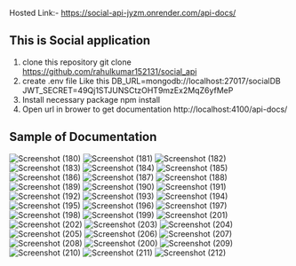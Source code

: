 Hosted Link:- https://social-api-jyzm.onrender.com/api-docs/
## This is Social application
1. clone this repository
  git clone https://github.com/rahulkumar152131/social_api
2. create .env file Like this
    DB_URL=mongodb://localhost:27017/socialDB
    JWT_SECRET=49Qj1STJUNSCtzOHT9mzEx2MqZ6yfMeP
3. Install necessary package
   npm install
4. Open url in brower to get documentation
   http://localhost:4100/api-docs/

## Sample of Documentation
![Screenshot (180)](https://github.com/rahulkumar152131/social_api/assets/115453033/0c591990-aaf6-4dc8-bb96-ca041e8abdce)
![Screenshot (181)](https://github.com/rahulkumar152131/social_api/assets/115453033/abf51d5d-53bb-4d51-b60b-04a21e2dda72)
![Screenshot (182)](https://github.com/rahulkumar152131/social_api/assets/115453033/e5f83cd0-7ce5-424c-90aa-7daef92e3c8b)
![Screenshot (183)](https://github.com/rahulkumar152131/social_api/assets/115453033/2c827b2f-f17c-48dc-a28c-ec305145ff5c)
![Screenshot (184)](https://github.com/rahulkumar152131/social_api/assets/115453033/32de838e-ab49-4ace-bcf9-eee71687eb9a)
![Screenshot (185)](https://github.com/rahulkumar152131/social_api/assets/115453033/7ca5c08a-3302-4eeb-b7aa-bf53120acca1)
![Screenshot (186)](https://github.com/rahulkumar152131/social_api/assets/115453033/dd2a99e2-36af-4d66-a371-3f5a493119d4)
![Screenshot (187)](https://github.com/rahulkumar152131/social_api/assets/115453033/fada5386-84c6-4909-b75f-cd9e8a49adbf)
![Screenshot (188)](https://github.com/rahulkumar152131/social_api/assets/115453033/6267388b-33c5-4576-860d-f59e8bc61c58)
![Screenshot (189)](https://github.com/rahulkumar152131/social_api/assets/115453033/fc761eb3-fc5d-4cf9-9957-6699a80c8c78)
![Screenshot (190)](https://github.com/rahulkumar152131/social_api/assets/115453033/1477c0ca-1fce-496f-a3a7-c9aed00ae580)
![Screenshot (191)](https://github.com/rahulkumar152131/social_api/assets/115453033/0c059a0b-9250-4ab8-a9db-9d47b8bb5369)
![Screenshot (192)](https://github.com/rahulkumar152131/social_api/assets/115453033/198a6457-c9f0-41a8-9100-786e6dbb3d07)
![Screenshot (193)](https://github.com/rahulkumar152131/social_api/assets/115453033/e2d4a0d3-7192-43c4-8dbe-c6314495b0fe)
![Screenshot (194)](https://github.com/rahulkumar152131/social_api/assets/115453033/9759d6c7-fef0-4c81-a2d1-7b4a0c26d4d6)
![Screenshot (195)](https://github.com/rahulkumar152131/social_api/assets/115453033/c63fa6ae-fdf1-4ea1-9744-d2a99236745e)
![Screenshot (196)](https://github.com/rahulkumar152131/social_api/assets/115453033/7d4d6bc4-c6b9-41de-abd8-d2d762284708)
![Screenshot (197)](https://github.com/rahulkumar152131/social_api/assets/115453033/f9140e84-59eb-4453-b441-c8ee220522f4)
![Screenshot (198)](https://github.com/rahulkumar152131/social_api/assets/115453033/2dd2653f-7cf5-4f50-82c0-c71574ce0238)
![Screenshot (199)](https://github.com/rahulkumar152131/social_api/assets/115453033/8c8c0f2c-d75f-4bbb-bd37-54be2954216d)
![Screenshot (201)](https://github.com/rahulkumar152131/social_api/assets/115453033/aa14f355-d4f5-46b6-a5ff-7c8ebe86f857)
![Screenshot (202)](https://github.com/rahulkumar152131/social_api/assets/115453033/d1b6a1df-1edf-439c-b57b-80051c669994)
![Screenshot (203)](https://github.com/rahulkumar152131/social_api/assets/115453033/784ac5ff-2cf6-4a83-91b4-8aae1221c217)
![Screenshot (204)](https://github.com/rahulkumar152131/social_api/assets/115453033/38c56c03-4e08-400f-93a2-c3d114bf1577)
![Screenshot (205)](https://github.com/rahulkumar152131/social_api/assets/115453033/1d8fc68d-0c28-4e8a-b91d-483071f6c49c)
![Screenshot (206)](https://github.com/rahulkumar152131/social_api/assets/115453033/d9ca8de8-ed32-48cb-88d2-cbd4b93bb37f)
![Screenshot (207)](https://github.com/rahulkumar152131/social_api/assets/115453033/b2147266-8114-44d1-ba52-2ee8de69520b)
![Screenshot (208)](https://github.com/rahulkumar152131/social_api/assets/115453033/20a7d920-27d0-44a1-be1b-6a2c2b75c3ec)
![Screenshot (200)](https://github.com/rahulkumar152131/social_api/assets/115453033/026e0877-40aa-4a5f-a687-3663ecd2aaae)
![Screenshot (209)](https://github.com/rahulkumar152131/social_api/assets/115453033/cb7c60a6-d8e1-4fa0-8b4b-09205cbb7924)
![Screenshot (210)](https://github.com/rahulkumar152131/social_api/assets/115453033/03f59fe7-3b0c-402b-b51e-8107a8387e8c)
![Screenshot (211)](https://github.com/rahulkumar152131/social_api/assets/115453033/fc35d780-4ba6-4457-8619-32df5db1d78e)
![Screenshot (212)](https://github.com/rahulkumar152131/social_api/assets/115453033/8b5bb891-99f8-4d41-ba88-eece0214b0b1)
